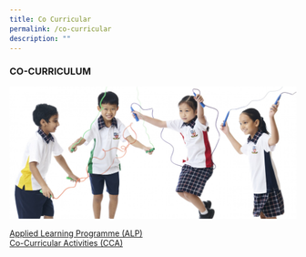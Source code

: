 ```yaml
---
title: Co Curricular
permalink: /co-curricular
description: ""
---
```

### CO-CURRICULUM

![](/images/4%20(20).jpg)

[Applied Learning Programme (ALP)](/alp/overview) <br>
[Co-Curricular Activities (CCA)](/cca/overview)